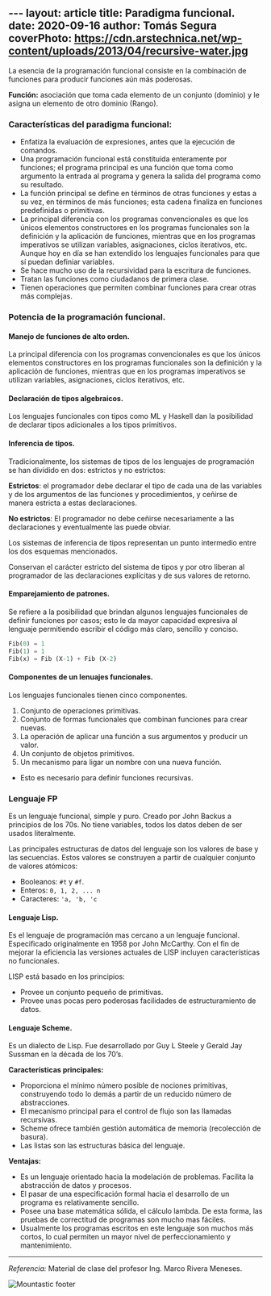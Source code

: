 ﻿﻿﻿---
layout: article
title: Paradigma funcional.
date: 2020-09-16 
author: Tomás Segura
coverPhoto: https://cdn.arstechnica.net/wp-content/uploads/2013/04/recursive-water.jpg
---
La esencia de la programación funcional consiste en la combinación de funciones para producir funciones aún más poderosas.

**Función:** asociación que toma cada elemento de un conjunto (dominio) y le asigna un elemento de otro dominio (Rango).

### Características del paradigma funcional:
- Enfatiza la evaluación de expresiones, antes que la ejecución de comandos.
- Una programación funcional está constituida enteramente por funciones; el programa principal es una función que toma como argumento la entrada al programa y genera la salida del programa como su resultado.
- La función principal se define en términos de otras funciones y estas a su vez, en términos de más funciones; esta cadena finaliza en funciones predefinidas o primitivas.
- La principal diferencia con los programas convencionales es que los únicos elementos constructores en los programas funcionales son la definición y la aplicación de funciones, mientras que en los programas imperativos se utilizan variables, asignaciones, ciclos iterativos, etc. Aunque hoy en día se han extendido los lenguajes funcionales para que sí puedan definiar variables. 
- Se hace mucho uso de la recursividad para la escritura de funciones.
- Tratan las funciones como ciudadanos de primera clase. 
- Tienen operaciones que permiten combinar funciones para crear otras más complejas.

### Potencia de la programación funcional.

#### Manejo de funciones de alto orden.
La principal diferencia con los programas convencionales es que los únicos elementos constructores en los programas funcionales son la definición y la aplicación de funciones, mientras que en los programas imperativos se utilizan variables, asignaciones, ciclos iterativos, etc.

#### Declaración de tipos algebraicos.
Los lenguajes funcionales con tipos como ML y Haskell dan la posibilidad de declarar tipos adicionales a los tipos primitivos.

#### Inferencia de tipos.
Tradicionalmente, los sistemas de tipos de los lenguajes de programación se han dividido en dos: estrictos y no estrictos:

**Estrictos**: el programador debe declarar el tipo de cada una de las variables y de los argumentos de las funciones y procedimientos, y ceñirse de manera estricta a estas declaraciones.

**No estrictos**: El programador no debe ceñirse necesariamente a las declaraciones y eventualmente las puede obviar.

Los sistemas de inferencia de tipos representan un punto intermedio entre los dos esquemas mencionados.

Conservan el carácter estricto del sistema de tipos y por otro liberan al programador de las declaraciones explícitas y de sus valores de retorno.


#### Emparejamiento de patrones.
Se refiere a la posibilidad que brindan algunos lenguajes funcionales de definir funciones por casos; esto le da mayor capacidad expresiva al lenguaje permitiendo escribir el código más claro, sencillo y conciso.
```python
Fib(0) = 1
Fib(1) = 1
Fib(x) = Fib (X-1) + Fib (X-2)
```

#### Componentes de un lenuajes funcionales.
Los lenguajes funcionales tienen cinco componentes.
1. Conjunto de operaciones primitivas.
2. Conjunto de formas funcionales que combinan funciones para crear nuevas.
3. La operación de aplicar una función a sus argumentos y producir un valor.
4. Un conjunto de objetos primitivos.
5. Un mecanismo para ligar un nombre con una nueva función.
 - Esto es necesario para definir funciones recursivas.

### Lenguaje FP
Es un lenguaje funcional, simple y puro. Creado por John Backus a principios de los 70s. No tiene variables, todos los datos deben de ser usados literalmente.

Las principales estructuras de datos del lenguaje son los valores de base y las secuencias. Estos valores se construyen a partir de cualquier conjunto de valores atómicos:
- Booleanos: `#t` y `#f`.
- Enteros: `0, 1, 2, ... n`
- Caracteres: `'a, 'b, 'c`

#### Lenguaje Lisp.
Es el lenguaje de programación mas cercano a un lenguaje funcional. Especificado originalmente en 1958 por John McCarthy. Con el fin de mejorar la eficiencia las versiones actuales de LISP incluyen características no funcionales.

LISP está basado en los principios:
- Provee un conjunto pequeño de primitivas.
- Provee unas pocas pero poderosas facilidades de estructuramiento de datos.

#### Lenguaje Scheme.
Es un dialecto de Lisp. Fue desarrollado por Guy L Steele y Gerald Jay Sussman en la década de los 70’s. 

**Características principales:**
- Proporciona el mínimo número posible de nociones primitivas, construyendo todo lo demás a partir de un reducido número de abstracciones. 
- El mecanismo principal para el control de flujo son las llamadas recursivas.
- Scheme ofrece también gestión automática de memoria (recolección de basura). 
- Las listas son las estructuras básica del lenguaje.

**Ventajas:**
- Es un lenguaje orientado hacia la modelación de problemas. Facilita la abstracción de datos y procesos.
- El pasar de una especificación formal hacia el desarrollo de un programa es relativamente sencillo.
- Posee una base matemática sólida, el cálculo lambda. De esta forma, las pruebas de correctitud de programas son mucho mas fáciles.
- Usualmente los programas escritos en este lenguaje son muchos más cortos, lo cual permiten un mayor nivel de perfeccionamiento y mantenimiento.

------
*Referencia:* Material de clase del profesor Ing. Marco Rivera Meneses.

![Mountastic  footer](https://user-images.githubusercontent.com/38998436/87217793-5fa59d80-c30a-11ea-94e7-81be3d541319.png)


